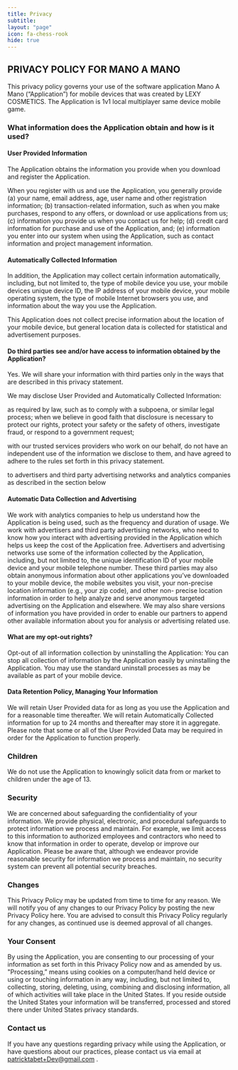 ```yaml
---
title: Privacy
subtitle:
layout: "page"
icon: fa-chess-rook
hide: true
---
```


<h2>PRIVACY POLICY FOR MANO A MANO</h2>


This privacy policy governs your use of the software application Mano A Mano (“Application”) for mobile devices that was created by LEXY COSMETICS. The Application is 1v1 local multiplayer same device mobile game. 

<h3>What information does the Application obtain and how is it used?</h3>

<h4>User Provided Information</h4>

The Application obtains the information you provide when you download and register the Application.

When you register with us and use the Application, you generally provide (a) your name, email address, age, user name and other registration information; (b) transaction-related information, such as when you make purchases, respond to any offers, or download or use applications from us; (c) information you provide us when you contact us for help; (d) credit card information for purchase and use of the Application, and; (e) information you enter into our system when using the Application, such as contact information and project management information.

<h4>Automatically Collected Information</h4>

In addition, the Application may collect certain information automatically, including, but not limited to, the type of mobile device you use, your mobile devices unique device ID, the IP address of your mobile device, your mobile operating system, the type of mobile Internet browsers you use, and information about the way you use the Application. 

This Application does not collect precise information about the location of your mobile device, but general location data is collected for statistical and advertisement purposes.

 

<h4>Do third parties see and/or have access to information obtained by the Application?</h4>

Yes. We will share your information with third parties only in the ways that are described in this privacy statement.

We may disclose User Provided and Automatically Collected Information:

as required by law, such as to comply with a subpoena, or similar legal process; when we believe in good faith that disclosure is necessary to protect our rights, protect your safety or the safety of others, investigate fraud, or respond to a government request;

with our trusted services providers who work on our behalf, do not have an independent use of the information we disclose to them, and have agreed to adhere to the rules set forth in this privacy statement.

to advertisers and third party advertising networks and analytics companies as described in the section below
 

<h4>Automatic Data Collection and Advertising</h4>

We work with analytics companies to help us understand how the Application is being used, such as the frequency and duration of usage. We work with advertisers and third party advertising networks, who need to know how you interact with advertising provided in the Application which helps us keep the cost of the Application free. Advertisers and advertising networks use some of the information collected by the Application, including, but not limited to, the unique identification ID of your mobile device and your mobile telephone number. These third parties may also obtain anonymous information about other applications you’ve downloaded to your mobile device, the mobile websites you visit, your non-precise location information (e.g., your zip code), and other non- precise location information in order to help analyze and serve anonymous targeted advertising on the Application and elsewhere. We may also share versions of information you have provided in order to enable our partners to append other available information about you for analysis or advertising related use. 


<h4>What are my opt-out rights?</h4>

Opt-out of all information collection by uninstalling the Application: You can stop all collection of information by the Application easily by uninstalling the Application. You may use the standard uninstall processes as may be available as part of your mobile device. 
  

<h4>Data Retention Policy, Managing Your Information</h4>

We will retain User Provided data for as long as you use the Application and for a reasonable time thereafter. We will retain Automatically Collected information for up to 24 months and thereafter may store it in aggregate. Please note that some or all of the User Provided Data may be required in order for the Application to function properly.

 

<h3>Children</h3>

We do not use the Application to knowingly solicit data from or market to children under the age of 13.

 
<h3>Security</h3>

We are concerned about safeguarding the confidentiality of your information. We provide physical, electronic, and procedural safeguards to protect information we process and maintain. For example, we limit access to this information to authorized employees and contractors who need to know that information in order to operate, develop or improve our Application. Please be aware that, although we endeavor provide reasonable security for information we process and maintain, no security system can prevent all potential security breaches.



<h3>Changes</h3>
This Privacy Policy may be updated from time to time for any reason. We will notify you of any changes to our Privacy Policy by posting the new Privacy Policy here. You are advised to consult this Privacy Policy regularly for any changes, as continued use is deemed approval of all changes.

 

<h3>Your Consent</h3>

By using the Application, you are consenting to our processing of your information as set forth in this Privacy Policy now and as amended by us. "Processing,” means using cookies on a computer/hand held device or using or touching information in any way, including, but not limited to, collecting, storing, deleting, using, combining and disclosing information, all of which activities will take place in the United States. If you reside outside the United States your information will be transferred, processed and stored there under United States privacy standards. 

 

<h3>Contact us</h3>

If you have any questions regarding privacy while using the Application, or have questions about our practices, please contact us via email at patricktabet+Dev@gmail.com .
